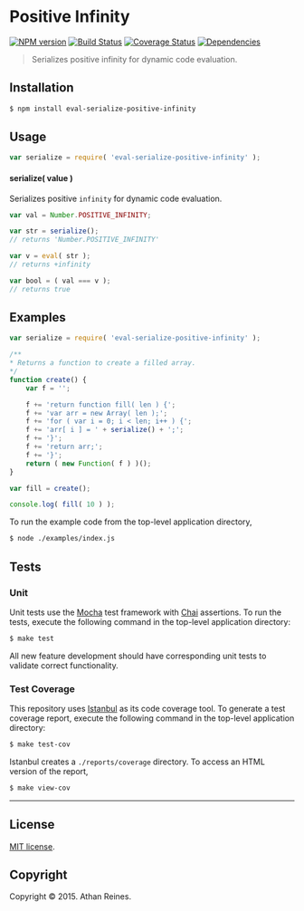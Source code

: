 Positive Infinity
===
[![NPM version][npm-image]][npm-url] [![Build Status][travis-image]][travis-url] [![Coverage Status][codecov-image]][codecov-url] [![Dependencies][dependencies-image]][dependencies-url]

> Serializes positive infinity for dynamic code evaluation.


## Installation

``` bash
$ npm install eval-serialize-positive-infinity
```


## Usage

``` javascript
var serialize = require( 'eval-serialize-positive-infinity' );
```

#### serialize( value )

Serializes positive `infinity` for dynamic code evaluation.

``` javascript
var val = Number.POSITIVE_INFINITY;

var str = serialize();
// returns 'Number.POSITIVE_INFINITY'

var v = eval( str );
// returns +infinity

var bool = ( val === v );
// returns true
```


## Examples

``` javascript
var serialize = require( 'eval-serialize-positive-infinity' );

/**
* Returns a function to create a filled array.
*/
function create() {
	var f = '';

	f += 'return function fill( len ) {';
	f += 'var arr = new Array( len );';
	f += 'for ( var i = 0; i < len; i++ ) {';
	f += 'arr[ i ] = ' + serialize() + ';';
	f += '}';
	f += 'return arr;';
	f += '}';
	return ( new Function( f ) )();
}

var fill = create();

console.log( fill( 10 ) );
```

To run the example code from the top-level application directory,

``` bash
$ node ./examples/index.js
```


## Tests

### Unit

Unit tests use the [Mocha](http://mochajs.org/) test framework with [Chai](http://chaijs.com) assertions. To run the tests, execute the following command in the top-level application directory:

``` bash
$ make test
```

All new feature development should have corresponding unit tests to validate correct functionality.


### Test Coverage

This repository uses [Istanbul](https://github.com/gotwarlost/istanbul) as its code coverage tool. To generate a test coverage report, execute the following command in the top-level application directory:

``` bash
$ make test-cov
```

Istanbul creates a `./reports/coverage` directory. To access an HTML version of the report,

``` bash
$ make view-cov
```


---
## License

[MIT license](http://opensource.org/licenses/MIT).


## Copyright

Copyright &copy; 2015. Athan Reines.


[npm-image]: http://img.shields.io/npm/v/eval-serialize-positive-infinity.svg
[npm-url]: https://npmjs.org/package/eval-serialize-positive-infinity

[travis-image]: http://img.shields.io/travis/kgryte/eval-serialize-positive-infinity/master.svg
[travis-url]: https://travis-ci.org/kgryte/eval-serialize-positive-infinity

[codecov-image]: https://img.shields.io/codecov/c/github/kgryte/eval-serialize-positive-infinity/master.svg
[codecov-url]: https://codecov.io/github/kgryte/eval-serialize-positive-infinity?branch=master

[dependencies-image]: http://img.shields.io/david/kgryte/eval-serialize-positive-infinity.svg
[dependencies-url]: https://david-dm.org/kgryte/eval-serialize-positive-infinity

[dev-dependencies-image]: http://img.shields.io/david/dev/kgryte/eval-serialize-positive-infinity.svg
[dev-dependencies-url]: https://david-dm.org/dev/kgryte/eval-serialize-positive-infinity

[github-issues-image]: http://img.shields.io/github/issues/kgryte/eval-serialize-positive-infinity.svg
[github-issues-url]: https://github.com/kgryte/eval-serialize-positive-infinity/issues
